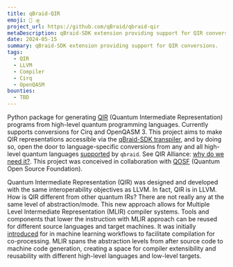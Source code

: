 ```yaml
---
title: qBraid-QIR
emoji: 🐣 🛸
project_url: https://github.com/qBraid/qbraid-qir
metaDescription: qBraid-SDK extension providing support for QIR conversions.
date: 2024-05-15
summary: qBraid-SDK extension providing support for QIR conversions.
tags:
  - QIR
  - LLVM
  - Compiler
  - Cirq
  - OpenQASM
bounties:
  - TBD
---
```


Python package for generating [QIR](https://www.qir-alliance.org/) (Quantum Intermediate Representation) programs from high-level quantum programming languages. Currently supports conversions for Cirq and OpenQASM 3. This project aims to make QIR representations accessible via the [qBraid-SDK transpiler](https://github.com/qBraid/qBraid), and by doing so, open the door to language-specific conversions from any and all high-level quantum languages [supported](https://docs.qbraid.com/en/latest/sdk/overview.html#supported-frontends) by `qbraid`. See QIR Alliance: [why do we need it?](https://www.qir-alliance.org/qir-book/concepts/why-do-we-need.html). This project was conceived in collaboration with [QOSF](https://qosf.org/) (Quantum Open Source Foundation).

Quantum Intermediate Representation (QIR) was designed and developed with the same interoperability objectives as LLVM. In fact, QIR is in LLVM. How is QIR different from other quantum IRs? There are not really any at the same level of abstraction/mode. This new approach allows for Multiple Level Intermediate Representation (MLIR) compiler systems. Tools and components that lower the instruction with MLIR approach can be reused for different source languages and target machines. It was initially [introduced](https://arxiv.org/pdf/2101.11365.pdf) for in machine learning workflows to facilitate compilation for co-processing. MLIR spans the abstraction levels from after source code to machine code generation, creating a space for compiler extensibility and reusability with different high-level languages and low-level targets.
